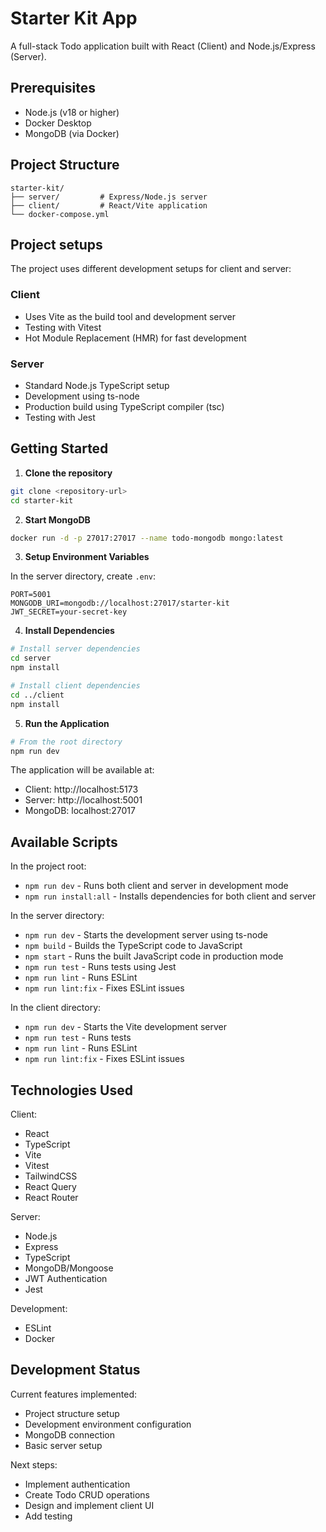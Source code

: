 # Starter Kit App

A full-stack Todo application built with React (Client) and Node.js/Express (Server).

## Prerequisites

- Node.js (v18 or higher)
- Docker Desktop
- MongoDB (via Docker)

## Project Structure

```
starter-kit/
├── server/         # Express/Node.js server
├── client/         # React/Vite application
└── docker-compose.yml
```

## Project setups

The project uses different development setups for client and server:

### Client
- Uses Vite as the build tool and development server
- Testing with Vitest
- Hot Module Replacement (HMR) for fast development

### Server
- Standard Node.js TypeScript setup
- Development using ts-node
- Production build using TypeScript compiler (tsc)
- Testing with Jest

## Getting Started

1. **Clone the repository**
```bash
git clone <repository-url>
cd starter-kit
```

2. **Start MongoDB**
```bash
docker run -d -p 27017:27017 --name todo-mongodb mongo:latest
```

3. **Setup Environment Variables**

In the server directory, create `.env`:
```
PORT=5001
MONGODB_URI=mongodb://localhost:27017/starter-kit
JWT_SECRET=your-secret-key
```

4. **Install Dependencies**
```bash
# Install server dependencies
cd server
npm install

# Install client dependencies
cd ../client
npm install
```

5. **Run the Application**
```bash
# From the root directory
npm run dev
```

The application will be available at:
- Client: http://localhost:5173
- Server: http://localhost:5001
- MongoDB: localhost:27017

## Available Scripts

In the project root:
- `npm run dev` - Runs both client and server in development mode
- `npm run install:all` - Installs dependencies for both client and server

In the server directory:
- `npm run dev` - Starts the development server using ts-node
- `npm build` - Builds the TypeScript code to JavaScript
- `npm start` - Runs the built JavaScript code in production mode
- `npm run test` - Runs tests using Jest
- `npm run lint` - Runs ESLint
- `npm run lint:fix` - Fixes ESLint issues

In the client directory:
- `npm run dev` - Starts the Vite development server
- `npm run test` - Runs tests
- `npm run lint` - Runs ESLint
- `npm run lint:fix` - Fixes ESLint issues

## Technologies Used

Client:
- React
- TypeScript
- Vite
- Vitest
- TailwindCSS
- React Query
- React Router

Server:
- Node.js
- Express
- TypeScript
- MongoDB/Mongoose
- JWT Authentication
- Jest

Development:
- ESLint
- Docker

## Development Status

Current features implemented:
- Project structure setup
- Development environment configuration
- MongoDB connection
- Basic server setup

Next steps:
- Implement authentication
- Create Todo CRUD operations
- Design and implement client UI
- Add testing